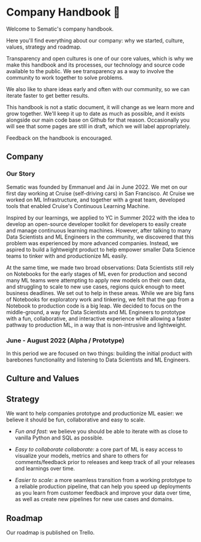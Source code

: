 # Company Handbook 🦊

Welcome to Sematic's company handbook.

Here you'll find everything about our company: why we started, culture, values, strategy and roadmap.

Transparency and open cultures is one of our core values, which is why we make this handbook and its processes, our technology and source code available to the public. We see transparency as a way to involve the community to work together to solve problems.

We also like to share ideas early and often with our community, so we can iterate faster to get better results. 

This handbook is not a static document, it will change as we learn more and grow together. We'll keep it up to date as much as possible, and it exists alongside our main code base on Github for that reason. Occasionally you will see that some pages are still in draft, which we will label appropriately.

Feedback on the handbook is encouraged.

## Company
### Our Story

Sematic was founded by Emmanuel and Jai in June 2022. We met on our first day working at Cruise (self-driving cars) in San Francisco. At Cruise we worked on ML Infrastructure, and together with a great team, developed tools that enabled Cruise's Continuous Learning Machine.

Inspired by our learnings, we applied to YC in Summer 2022 with the idea to develop an open-source developer toolkit for developers to easily create and manage continuous learning machines. However, after talking to many Data Scientists and ML Engineers in the community, we discovered that this problem was experienced by more advanced companies. Instead, we aspired to build a lightweight product to help empower smaller Data Science teams to tinker with and productionize ML easily.

At the same time, we made two broad observations: Data Scientists still rely on Notebooks for the early stages of ML even for production and second many ML teams were attempting to apply new models on their own data, and struggling to scale to new use cases, regions quick enough to meet business deadlines. We set out to help in these areas. While we are big fans of Notebooks for exploratory work and tinkering, we felt that the gap from a Notebook to production code is a big leap. We decided to focus on the middle-ground, a way for Data Scientists and ML Engineers to prototype with a fun, collaborative, and interactive experience while allowing a faster pathway to production ML, in a way that is non-intrusive and lightweight.

### June - August 2022 (Alpha / Prototype)

In this period we are focused on two things: building the initial product with barebones functionality and listening to Data Scientists and ML Engineers.

## Culture and Values

## Strategy

We want to help companies prototype and productionize ML easier: we believe it should be fun, collaborative and easy to scale.

* *Fun and fast:* we believe you should be able to iterate with as close to vanilla Python and SQL as possible.

* *Easy to collaborate collaborate:* a core part of ML is easy access to visualize your models, metrics and share to others for comments/feedback prior to releases and keep track of all your releases and learnings over time.

* *Easier to scale:* a more seamless transition from a working prototype to a reliable production pipeline, that can help you speed up deployments as you learn from customer feedback and improve your data over time, as well as create new pipelines for new use cases and domains.

## Roadmap
Our roadmap is published on Trello.
